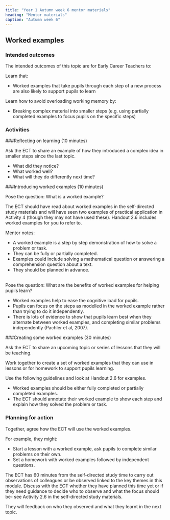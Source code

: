 ```yaml
---
title: "Year 1 Autumn week 6 mentor materials"
heading: "Mentor materials"
caption: "Autumn week 6"
---
```


## Worked examples

### Intended outcomes

The intended outcomes of this topic are for Early Career Teachers to:

Learn that:

- Worked examples that take pupils through each step of a new process are also likely to support pupils to learn

Learn how to avoid overloading working memory by:

- Breaking complex material into smaller steps (e.g. using partially completed examples to focus pupils on the specific steps)

### Activities

###Reflecting on learning (10 minutes)

Ask the ECT to share an example of how they introduced a complex idea in smaller steps since the last topic.

- What did they notice?
- What worked well?
- What will they do differently next time?

###Introducing worked examples (10 minutes)

Pose the question: What is a worked example?

The ECT should have read about worked examples in the self-directed study materials and will have seen two examples of practical application in Activity 4 (though they may not have used these). Handout 2.6 includes worked examples for you to refer to.

Mentor notes:

- A worked example is a step by step demonstration of how to solve a problem or task.
- They can be fully or partially completed.
- Examples could include solving a mathematical question or answering a comprehension question about a text.
- They should be planned in advance.

<br>
Pose the question: What are the benefits of worked examples for helping pupils learn?
 
- Worked examples help to ease the cognitive load for pupils.
- Pupils can focus on the steps as modelled in the worked example rather than trying to do it independently.
- There is lots of evidence to show that pupils learn best when they alternate between worked examples, and completing similar problems independently (Pachler et al, 2007).

###Creating some worked examples (30 minutes)

Ask the ECT to share an upcoming topic or series of lessons that they will be teaching.

Work together to create a set of worked examples that they can use in lessons or for homework to support pupils learning.

Use the following guidelines and look at Handout 2.6 for examples.

- Worked examples should be either fully completed or partially completed examples.
- The ECT should annotate their worked example to show each step and explain how they solved the problem or task.

### Planning for action

Together, agree how the ECT will use the worked examples.

For example, they might:

- Start a lesson with a worked example, ask pupils to complete similar problems on their own.
- Set a homework with worked examples followed by independent questions.

The ECT has 60 minutes from the self-directed study time to carry out observations of colleagues or be observed linked to the key themes in this module. Discuss with the ECT whether they have planned this time yet or if they need guidance to decide who to observe and what the focus should be- see Activity 2.6 in the self-directed study materials.

They will feedback on who they observed and what they learnt in the next topic.
